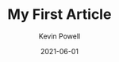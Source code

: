 ---
title: My First Article
author: Kevin Powell
date: 2021-06-01
image: /assets/blog/article-1.jpg
imagAlt: 
---